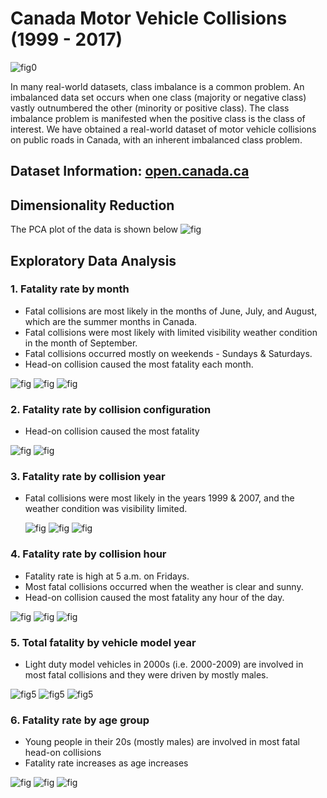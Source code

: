 # Canada Motor Vehicle Collisions (1999 - 2017)

![fig0](imbalanced-learning/image/photo.jpg)

In many real-world datasets, class imbalance is a common problem. An imbalanced data set occurs when one class (majority or negative class) vastly outnumbered the other (minority or positive class). The class imbalance problem is manifested when the positive class is the class of interest. We have obtained a real-world dataset of motor vehicle collisions on public roads in Canada, with an inherent imbalanced class problem.

## Dataset Information: [open.canada.ca](https://open.canada.ca/data/en/dataset/1eb9eba7-71d1-4b30-9fb1-30cbdab7e63a)

## Dimensionality Reduction

The PCA plot of the data is shown below
![fig](imbalanced-learning/image/pca.png)

## Exploratory Data Analysis

### 1. Fatality rate by month

- Fatal collisions are most likely in the months of June, July, and August, which are the summer months in Canada.
- Fatal collisions were most likely with limited visibility weather condition in the month of September.
- Fatal collisions occurred mostly on weekends - Sundays & Saturdays.
- Head-on collision caused the most fatality each month.

![fig](imbalanced-learning/image/fig9a.png)
![fig](imbalanced-learning/image/fig9b.png)
![fig](imbalanced-learning/image/fig9c.png)

### 2. Fatality rate by collision configuration

- Head-on collision caused the most fatality

![fig](imbalanced-learning/image/fig_conf1.png)
![fig](imbalanced-learning/image/fig_conf2.png)
 
### 3. Fatality rate by collision year

- Fatal collisions were most likely in the years 1999 & 2007, and the weather condition was visibility limited.

  ![fig](imbalanced-learning/image/fig1c.png)
  ![fig](imbalanced-learning/image/fig1a.png)
  ![fig](imbalanced-learning/image/fig1b.png)

### 4. Fatality rate by collision hour

- Fatality rate  is high at 5 a.m. on Fridays.
- Most fatal collisions occurred when the weather is clear and sunny.
- Head-on collision caused the most fatality any hour of the day.

![fig](imbalanced-learning/image/fig_h1.png)
![fig](imbalanced-learning/image/fig_h2.png)
![fig](imbalanced-learning/image/fig_h3.png)

### 5. Total fatality by vehicle model year

- Light duty model vehicles in 2000s (i.e. 2000-2009) are involved in most fatal collisions and they were driven by mostly males.

![fig5](imbalanced-learning/image/fig5a.png)
![fig5](imbalanced-learning/image/fig5b.png)
![fig5](imbalanced-learning/image/fig7.png)

### 6. Fatality rate by age group

- Young people in their 20s (mostly males) are involved in most fatal head-on collisions
- Fatality rate increases as age increases

![fig](imbalanced-learning/image/fig3a.png)
![fig](imbalanced-learning/image/fig3b.png)
![fig](imbalanced-learning/image/fig3c.png)

